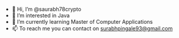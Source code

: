 - 👋 Hi, I’m @saurabh78crypto
- 👀 I’m interested in Java
- 🌱 I’m currently learning Master of Computer Applications
- 📫 To reach me you can contact on surabhpingale93@gmail.com 

<!---
saurabh78crypto/saurabh78crypto is a ✨ special ✨ repository because its `README.md` (this file) appears on your GitHub profile.
You can click the Preview link to take a look at your changes.
--->
